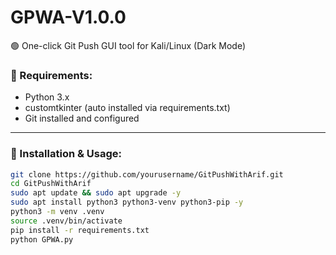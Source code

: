 # GPWA-V1.0.0

🟢 One-click Git Push GUI tool for Kali/Linux (Dark Mode)

### 🔧 Requirements:
- Python 3.x
- customtkinter (auto installed via requirements.txt)
- Git installed and configured

---

### 🚀 Installation & Usage:

```bash
git clone https://github.com/yourusername/GitPushWithArif.git
cd GitPushWithArif
sudo apt update && sudo apt upgrade -y
sudo apt install python3 python3-venv python3-pip -y
python3 -m venv .venv
source .venv/bin/activate
pip install -r requirements.txt
python GPWA.py


